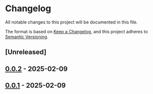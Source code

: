 # Changelog

All notable changes to this project will be documented in this file.

The format is based on [Keep a Changelog](https://keepachangelog.com/en/1.0.0/),
and this project adheres to [Semantic Versioning](https://semver.org/spec/v2.0.0.html).

## [Unreleased]

## [0.0.2](https://github.com/ScuffleCloud/scuffle/compare/scuffle-rtmp-v0.0.1...scuffle-rtmp-v0.0.2) - 2025-02-09

## [0.0.1](https://github.com/ScuffleCloud/scuffle/releases/tag/scuffle-rtmp-v0.0.1) - 2025-02-09
